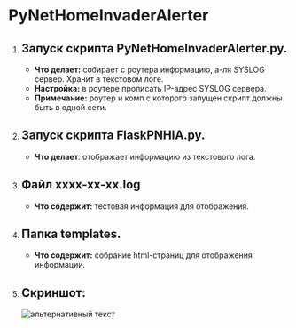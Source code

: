 # PyNetHomeInvaderAlerter
<ol>
<li><h2>Запуск скрипта PyNetHomeInvaderAlerter.py.</h2></li>
<ul>
<li><b>Что делает:</b> собирает с роутера информацию, а-ля SYSLOG сервер. Хранит в текстовом логе.</li>
<li><b>Настройка:</b> в роутере прописать IP-адрес SYSLOG сервера.</li>
<li><b>Примечание:</b> роутер и комп с которого запущен скрипт должны быть в одной сети.</li>
</ul>
  
<li><h2>Запуск скрипта FlaskPNHIA.py.</h2></li>
<ul>
<li><b>Что делает</b>: отображает информацию из текстового лога.</li>
</ul>

<li><h2>Файл xxxx-xx-xx.log </h2></li>
<ul>
<li><b>Что содержит:</b> тестовая информация для отображения.</li>
</ul>

<li><h2>Папка templates.</h2></li>
<ul>
<li><b>Что содержит:</b> собрание html-страниц для отображения информации.</li>
</ul>

<li><h2>Скриншот:</h2></li>
<img src="https://github.com/dim5x/PyNetHomeInvaderAlerter/raw/master/Screenshot.PNG" alt="альтернативный текст">  
</ol>



